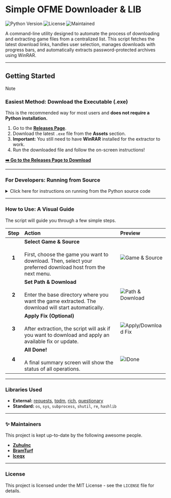 # Simple OFME Downloader & LIB

![Python Version](https://img.shields.io/badge/python-3.6+-blue.svg)
![License](https://img.shields.io/badge/license-MIT-green.svg)
![Maintained](https://img.shields.io/badge/maintained%3F-yes-brightgreen.svg)

A command-line utility designed to automate the process of downloading and extracting game files from a centralized list. This script fetches the latest download links, handles user selection, manages downloads with progress bars, and automatically extracts password-protected archives using WinRAR.

---

## Getting Started

> [!NOTE]
> ### Easiest Method: Download the Executable (.exe)
> This is the recommended way for most users and **does not require a Python installation.**
>
> 1.  Go to the [**Releases Page**](https://github.com/ZuhuInc/Simple-OFME-Downloader/releases).
> 2.  Download the latest `.exe` file from the **Assets** section.
> 3.  **Important:** You still need to have **WinRAR** installed for the extractor to work.
> 4.  Run the downloaded file and follow the on-screen instructions!
>
> [**➡️ Go to the Releases Page to Download**](https://github.com/ZuhuInc/Simple-OFME-Downloader/releases)

---

### For Developers: Running from Source

<details>
<summary>Click here for instructions on running from the Python source code</summary>

#### Prerequisites
*   **Python 3.6+**
*   **WinRAR** installed and accessible via your system's `PATH` or configured in the script.

#### Installation Steps
1.  **Clone the repository:**
    ```bash
    git clone https://github.com/ZuhuInc/Simple-OFME-Downloader
    cd Simple-OFME-Downloader
    ```

2.  **Install dependencies:**
    ```bash
    pip install requests tqdm rich questionary
    ```

3.  **Configure the Script (if needed):**
    Open the main Python script and ensure the `WINRAR_PATH` variable points to your `WinRAR.exe` file.
    ```python
    # Make sure this path is correct for your system
    WINRAR_PATH = r"C:\Program Files\WinRAR\WinRAR.exe"
    ```
4. **Run the Script:**
    ```bash
    python main.py 
    ```
    *(Replace `main.py` with your script's actual filename)*

</details>

---

### How to Use: A Visual Guide

The script will guide you through a few simple steps.

| Step | Action | Preview |
| :--: | :--- | :--- |
| **1** | **Select Game & Source**<br/><br/>First, choose the game you want to download. Then, select your preferred download host from the next menu. | ![Game & Source](https://i.imgur.com/0m8FBuh.png) |
| **2** | **Set Path & Download**<br/><br/>Enter the base directory where you want the game extracted. The download will start automatically. | ![Path & Download](https://i.imgur.com/BL17kGE.png) |
| **3** | **Apply Fix (Optional)**<br/><br/>After extraction, the script will ask if you want to download and apply an available fix or update. | ![Apply/Download Fix](https://i.imgur.com/GQHY6TR.png) |
| **4**| **All Done!**<br/><br/>A final summary screen will show the status of all operations. | ![IDone](https://i.imgur.com/2Xk6G9S.png) |

---

### Libraries Used

*   **External:** [requests](https://pypi.org/project/requests/), [tqdm](https://pypi.org/project/tqdm/), [rich](https://pypi.org/project/rich/), [questionary](https://pypi.org/project/questionary/)
*   **Standard:** `os`, `sys`, `subprocess`, `shutil`, `re`, `hashlib`

---

### ✨ Maintainers

This project is kept up-to-date by the following awesome people.

*   **[ZuhuInc](https://github.com/ZuhuInc)**
*   **[BramTurf](https://github.com/BramTurf)**
*   **[lceqx](https://github.com/lceqx)**

---

### License

This project is licensed under the MIT License - see the `LICENSE` file for details.
